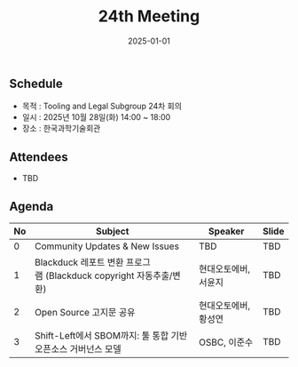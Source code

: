 ﻿---
title: "24th Meeting"
linkTitle: "24th Meeting"
weight: 7
date: 2025-01-01
type: docs
categories: ["Tooling&Legal"]
tags: []
description: Tooling & Legal Subgroup 24th Meeting
---

## Schedule
* 목적 : Tooling and Legal Subgroup 24차 회의
* 일시 : 2025년 10월 28일(화) 14:00 ~ 18:00
* 장소 : 한국과학기술회관

## Attendees
* TBD

## Agenda
| No | Subject           | Speaker | Slide |
|----|-----------------|------|------|
| 0  | Community Updates & New Issues | TBD | TBD |
| 1  | Blackduck 레포트 변환 프로그램 (Blackduck copyright 자동추출/변환) | 현대오토에버, 서윤지 | TBD |
| 2  | Open Source 고지문 공유 | 현대오토에버, 황성연 | TBD |
| 3  | Shift-Left에서 SBOM까지: 툴 통합 기반 오픈소스 거버넌스 모델 | OSBC, 이준수 | TBD |

<!--

## Attendees

## Meeting Minutes

## Photo Gallery

<div ><span class="image fit">
</span></div> -->